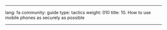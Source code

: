 

---

lang: fa
community: guide
type: tactics
weight: 010
title: 10. How to use mobile phones as securely as possible

---

<stub>

